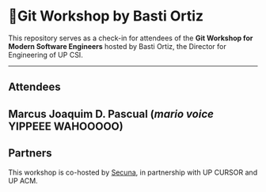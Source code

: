 # 🚀Git Workshop by Basti Ortiz

This repository serves as a check-in for attendees of the **Git Workshop for Modern Software Engineers** hosted by Basti Ortiz, the Director for Engineering of UP CSI.

---
## Attendees

Marcus Joaquim D. Pascual (*mario voice* YIPPEEE WAHOOOOO)
---
## Partners
This workshop is co-hosted by [Secuna](https://secuna.io), in partnership with UP CURSOR and UP ACM.
